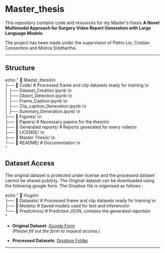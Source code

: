 # Master_thesis

This repository contains code and resources for my Master's thesis **A Novel Multimodal Approach for Surgery
Video Report Generation with Large
Language Models**.

The project has been made under the supervision of Pietro Lio, Cristian Consentino and Mishra Siddhartha.

---

## Structure

echo "
📂 Master_thesis\n\
├── 📁 Code/                                   # Processed frame and clip datasets ready for training \n\
│   ├── Dataset_Creation.ipynb      \n\
│   ├── Object_Detection.ipynb      \n\
│   ├── Frame_Caption.ipynb      \n\
│   ├── Clip_caption_Generation.ipynb   \n\
│   ├── Summary_Generation.ipynb      \n\
├── 📁 Figures/             \n\
├── 📁 Papers/                                 # Necessary papers for the thesis\n\
├── 📄 Generated reports/                      #  Reports generated for every video\n\
├── 📄 LICENSE/             \n\
├── 📄 Master Thesis/             \n\
└── 📄 README/                                 # Documentation \n\
"


## Dataset Access

The original dataset is protected under license and the processed dataset cannot be shared publicly. The Original dataset can be downloaded using the following google form. The Dropbox file is organised as follows :


echo "
📂 Hugo\n\
├── 📁 Datasets/           # Processed frame and clip datasets ready for training \n\
├── 📁 Models/             # Saved models used for test and inference\n\
└── 📁 Predictions/        # Predicted JSON, contains the generated reports\n\
"

- **Original Dataset**: [Google Form](https://forms.gle/GbMj8TwNoNpMUJuv9)  
  *(Please fill out the form to request access.)*

- **Processed Datasets**: [Dropbox Folder](https://www.dropbox.com/scl/fo/dxgile7sjtfie18ch8gcz/AGwi8nFqGPMFPd3S7AHxD5o?rlkey=zj5p9mqddtfhwc61arjybmyxp&st=pt02tp7e&dl=0)  

---



